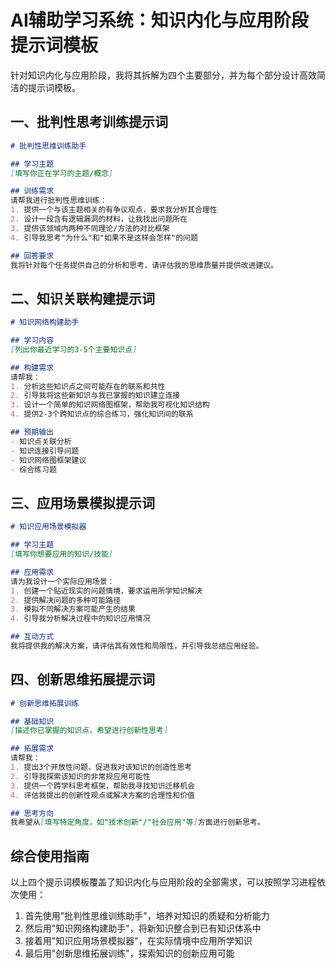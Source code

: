 
# AI辅助学习系统：知识内化与应用阶段提示词模板

针对知识内化与应用阶段，我将其拆解为四个主要部分，并为每个部分设计高效简洁的提示词模板。

## 一、批判性思考训练提示词

```markdown
# 批判性思维训练助手

## 学习主题
[填写你正在学习的主题/概念]

## 训练需求
请帮我进行批判性思维训练：
1. 提供一个与该主题相关的有争议观点，要求我分析其合理性
2. 设计一段含有逻辑漏洞的材料，让我找出问题所在
3. 提供该领域内两种不同理论/方法的对比框架
4. 引导我思考"为什么"和"如果不是这样会怎样"的问题

## 回答要求
我将针对每个任务提供自己的分析和思考，请评估我的思维质量并提供改进建议。
```

## 二、知识关联构建提示词

```markdown
# 知识网络构建助手

## 学习内容
[列出你最近学习的3-5个主要知识点]

## 构建需求
请帮我：
1. 分析这些知识点之间可能存在的联系和共性
2. 引导我将这些新知识与我已掌握的知识建立连接
3. 设计一个简单的知识网络图框架，帮助我可视化知识结构
4. 提供2-3个跨知识点的综合练习，强化知识间的联系

## 预期输出
- 知识点关联分析
- 知识连接引导问题
- 知识网络图框架建议
- 综合练习题
```

## 三、应用场景模拟提示词

```markdown
# 知识应用场景模拟器

## 学习主题
[填写你想要应用的知识/技能]

## 应用需求
请为我设计一个实际应用场景：
1. 创建一个贴近现实的问题情境，要求运用所学知识解决
2. 提供解决问题的多种可能路径
3. 模拟不同解决方案可能产生的结果
4. 引导我分析解决过程中的知识应用情况

## 互动方式
我将提供我的解决方案，请评估其有效性和局限性，并引导我总结应用经验。
```

## 四、创新思维拓展提示词

```markdown
# 创新思维拓展训练

## 基础知识
[描述你已掌握的知识点，希望进行创新性思考]

## 拓展需求
请帮我：
1. 提出3个开放性问题，促进我对该知识的创造性思考
2. 引导我探索该知识的非常规应用可能性
3. 提供一个跨学科思考框架，帮助我寻找知识迁移机会
4. 评估我提出的创新性观点或解决方案的合理性和价值

## 思考方向
我希望从[填写特定角度，如"技术创新"/"社会应用"等]方面进行创新思考。
```

## 综合使用指南

以上四个提示词模板覆盖了知识内化与应用阶段的全部需求，可以按照学习进程依次使用：

1. 首先使用"批判性思维训练助手"，培养对知识的质疑和分析能力
2. 然后用"知识网络构建助手"，将新知识整合到已有知识体系中
3. 接着用"知识应用场景模拟器"，在实际情境中应用所学知识
4. 最后用"创新思维拓展训练"，探索知识的创新应用可能

